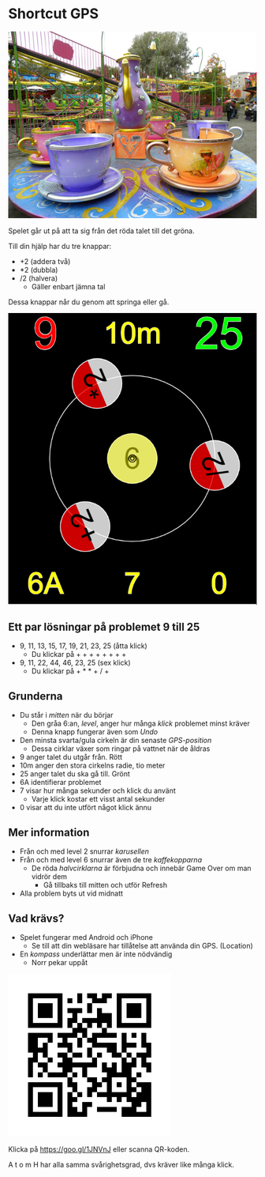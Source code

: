 # Shortcut GPS

![Karusell](karusell.jpg)

Spelet går ut på att ta sig från det röda talet till det gröna.

Till din hjälp har du tre knappar:
* +2 (addera två)
* *2 (dubbla)
* /2 (halvera)
  * Gäller enbart jämna tal

Dessa knappar når du genom att springa eller gå.

![Shortcut GPS](shortcut.png)

## Ett par lösningar på problemet 9 till 25

* 9, 11, 13, 15, 17, 19, 21, 23, 25 (åtta klick)
  * Du klickar på + + + + + + + +
* 9, 11, 22, 44, 46, 23, 25 (sex klick)
  * Du klickar på + * * + / + 

## Grunderna

* Du står i *mitten* när du börjar
  * Den gråa 6:an, *level*, anger hur många *klick* problemet minst kräver
  * Denna knapp fungerar även som *Undo*
* Den minsta svarta/gula cirkeln är din senaste *GPS-position*
  * Dessa cirklar växer som ringar på vattnet när de åldras
* 9 anger talet du utgår från. Rött
* 10m anger den stora cirkelns radie, tio meter
* 25 anger talet du ska gå till. Grönt
* 6A identifierar problemet
* 7 visar hur många sekunder och klick du använt
  * Varje klick kostar ett visst antal sekunder
* 0 visar att du inte utfört något klick ännu

## Mer information

* Från och med level 2 snurrar *karusellen*
* Från och med level 6 snurrar även de tre *kaffekopparna*
  * De röda *halvcirklarna* är förbjudna och innebär Game Over om man vidrör dem
    * Gå tillbaks till mitten och utför Refresh
* Alla problem byts ut vid midnatt

## Vad krävs?

* Spelet fungerar med Android och iPhone
  * Se till att din webläsare har tillåtelse att använda din GPS. (Location)
* En *kompass* underlättar men är inte nödvändig
  * Norr pekar uppåt

![QR-code](qrcode.jpg)

Klicka på https://goo.gl/1JNVnJ eller scanna QR-koden.

A t o m H har alla samma svårighetsgrad, dvs kräver like många klick.
